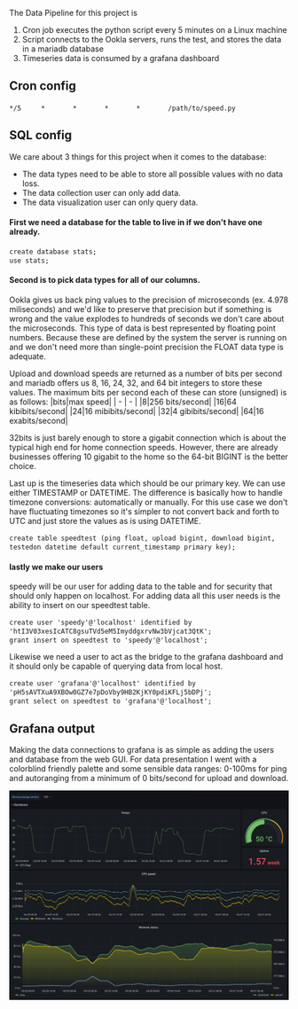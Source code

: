 The Data Pipeline for this project is
1. Cron job executes the python script every 5 minutes on a Linux machine
2. Script connects to the Ookla servers, runs the test, and stores the data in a mariadb database
3. Timeseries data is consumed by a grafana dashboard

## Cron config
`*/5     *       *       *       *       /path/to/speed.py`

## SQL config
We care about 3 things for this project when it comes to the database:
+ The data types need to be able to store all possible values with no data loss.
+ The data collection user can only add data.
+ The data visualization user can only query data.

#### First we need a database for the table to live in if we don't have one already.
```
create database stats;
use stats;
```
#### Second is to pick data types for all of our columns.
Ookla gives us back ping values to the precision of microseconds (ex. 4.978 miliseconds) and we'd like to preserve that precision but if something is wrong and the value explodes to hundreds of seconds we don't care about the microseconds. This type of data is best represented by floating point numbers. Because these are defined by the system the server is running on and we don't need more than single-point precision the FLOAT data type is adequate.


Upload and download speeds are returned as a number of bits per second and mariadb offers us 8, 16, 24, 32, and 64 bit integers to store these values.
The maximum bits per second each of these can store (unsigned) is as follows:
|bits|max speed|
| - | - |
|8|256 bits/second|
|16|64 kibibits/second|
|24|16 mibibits/second|
|32|4 gibibits/second|
|64|16 exabits/second|

32bits is just barely enough to store a gigabit connection which is about the typical high end for home connection speeds. However, there are already businesses offering 10 gigabit to the home so the 64-bit BIGINT is the better choice.


Last up is the timeseries data which should be our primary key. We can use either TIMESTAMP or DATETIME. The difference is basically how to handle timezone conversions: automatically or manually. For this use case we don't have fluctuating timezones so it's simpler to not convert back and forth to UTC and just store the values as is using DATETIME.


```
create table speedtest (ping float, upload bigint, download bigint, testedon datetime default current_timestamp primary key);
```

#### lastly we make our users
speedy will be our user for adding data to the table and for security that should only happen on localhost. For adding data all this user needs is the ability to insert on our speedtest table.
```
create user 'speedy'@'localhost' identified by 'htI3V03xesIcATC8gsuTVd5eM5ImyddgxrvNw3bVjcat3QtK';
grant insert on speedtest to 'speedy'@'localhost';
```
Likewise we need a user to act as the bridge to the grafana dashboard and it should only be capable of querying data from local host. 
```
create user 'grafana'@'localhost' identified by 'pH5sAVTXuA9XBOw0GZ7e7pDoVby9HB2KjKY0pdiKFLj5bDPj';
grant select on speedtest to 'grafana'@'localhost';
```
## Grafana output

Making the data connections to grafana is as simple as adding the users and database from the web GUI. For data presentation I went with a colorblind friendly palette and some sensible data ranges: 0-100ms for ping and autoranging from a minimum of 0 bits/second for upload and download.

<img src=https://raw.githubusercontent.com/sqrtNOT/Mach-GoGoGo/649c9c90072b2a39537906a6c852911ebdb9697d/grafana.png>
